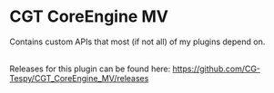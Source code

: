 # CGT CoreEngine MV
Contains custom APIs that most (if not all) of my plugins depend on.<br> <br>

Releases for this plugin can be found here: https://github.com/CG-Tespy/CGT_CoreEngine_MV/releases

